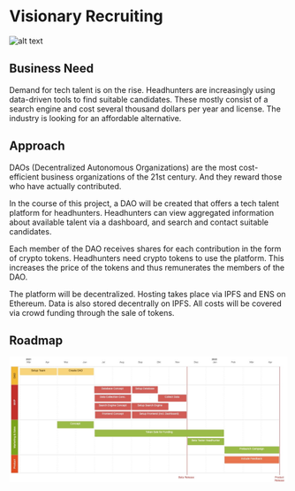# Visionary Recruiting
![alt text](https://images.pexels.com/photos/590016/pexels-photo-590016.jpeg?auto=compress&cs=tinysrgb&dpr=2&h=650&w=940)
## Business Need
Demand for tech talent is on the rise. Headhunters are increasingly using data-driven tools to find suitable candidates. These mostly consist of a search engine and cost several thousand dollars per year and license. The industry is looking for an affordable alternative.

## Approach
DAOs (Decentralized Autonomous Organizations) are the most cost-efficient business organizations of the 21st century. And they reward those who have actually contributed. 

In the course of this project, a DAO will be created that offers a tech talent platform for headhunters. Headhunters can view aggregated information about available talent via a dashboard, and search and contact suitable candidates.

Each member of the DAO receives shares for each contribution in the form of crypto tokens. Headhunters need crypto tokens to use the platform. This increases the price of the tokens and thus remunerates the members of the DAO.

The platform will be decentralized. Hosting takes place via IPFS and ENS on Ethereum. Data is also stored decentrally on IPFS. All costs will be covered via crowd funding through the sale of tokens.

## Roadmap
![alt text](https://github.com/DecryptBusiness/visionary-recruiting//blob/main/img/Roadmap.jpeg?raw=true)
 
